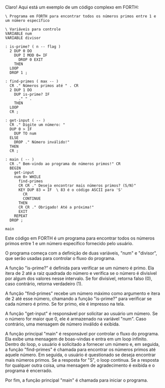 Claro! Aqui está um exemplo de um código complexo em FORTH:

```
\ Programa em FORTH para encontrar todos os números primos entre 1 e um número específico

\ Variáveis para controle
VARIABLE num
VARIABLE divisor

: is-prime? ( n -- flag )
  2 DUP 0 DO
    DUP I MOD 0= IF
      DROP 0 EXIT
    THEN
  LOOP
  DROP 1 ;

: find-primes ( max -- )
  CR ." Números primos até " . CR
  2 DUP 1 DO
    DUP is-prime? IF
      ." " . 
    THEN
  LOOP
  CR ;

: get-input ( -- )
  CR ." Digite um número: " 
  DUP 0 > IF
    DUP TO num
  ELSE
    DROP ." Número inválido!"
  THEN
  CR ;

: main ( -- )
  CR ." Bem-vindo ao programa de números primos!" CR
  BEGIN
    get-input
    num 0> WHILE
      find-primes
      CR CR ." Deseja encontrar mais números primos? (S/N)"
      KEY DUP 83 = IF  \ 83 é o código ASCII para 'S'
        CR
        CONTINUE
      THEN
      CR CR ." Obrigado! Até a próxima!"
      EXIT
    REPEAT
  DROP ;

main
```

Este código em FORTH é um programa para encontrar todos os números primos entre 1 e um número específico fornecido pelo usuário.

O programa começa com a definição de duas variáveis, "num" e "divisor", que serão usadas para controlar o fluxo do programa.

A função "is-prime?" é definida para verificar se um número é primo. Ela itera de 2 até a raiz quadrada do número e verifica se o número é divisível por algum dos valores nesse intervalo. Se for divisível, retorna falso (0), caso contrário, retorna verdadeiro (1).

A função "find-primes" recebe um número máximo como argumento e itera de 2 até esse número, chamando a função "is-prime?" para verificar se cada número é primo. Se for primo, ele é impresso na tela.

A função "get-input" é responsável por solicitar ao usuário um número. Se o número for maior que 0, ele é armazenado na variável "num". Caso contrário, uma mensagem de número inválido é exibida.

A função principal "main" é responsável por controlar o fluxo do programa. Ela exibe uma mensagem de boas-vindas e entra em um loop infinito. Dentro do loop, o usuário é solicitado a fornecer um número e, em seguida, a função "find-primes" é chamada para encontrar os números primos até aquele número. Em seguida, o usuário é questionado se deseja encontrar mais números primos. Se a resposta for "S", o loop continua. Se a resposta for qualquer outra coisa, uma mensagem de agradecimento é exibida e o programa é encerrado.

Por fim, a função principal "main" é chamada para iniciar o programa.
